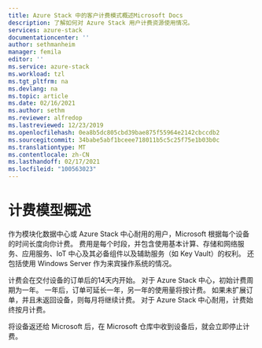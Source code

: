 ```yaml
---
title: Azure Stack 中的客户计费模式概述Microsoft Docs
description: 了解如何对 Azure Stack 用户计费资源使用情况。
services: azure-stack
documentationcenter: ''
author: sethmanheim
manager: femila
editor: ''
ms.service: azure-stack
ms.workload: tzl
ms.tgt_pltfrm: na
ms.devlang: na
ms.topic: article
ms.date: 02/16/2021
ms.author: sethm
ms.reviewer: alfredop
ms.lastreviewed: 12/23/2019
ms.openlocfilehash: 0ea8b5dc805cbd39bae875f55964e2142cbccdb2
ms.sourcegitcommit: 34babe5abf1bceee718011b5c5c25f75e1b03b0c
ms.translationtype: MT
ms.contentlocale: zh-CN
ms.lasthandoff: 02/17/2021
ms.locfileid: "100563023"
---
```

# <a name="billing-model-overview"></a>计费模型概述

作为模块化数据中心或 Azure Stack 中心耐用的用户，Microsoft 根据每个设备的时间长度向你计费。 费用是每个时段，并包含使用基本计算、存储和网络服务、应用服务、IoT 中心及其必备组件以及辅助服务（如 Key Vault）的权利。 还包括使用 Windows Server 作为来宾操作系统的情况。

计费会在交付设备的订单后的14天内开始。 对于 Azure Stack 中心，初始计费周期为一年。 一年后，订单可延长一年，另一年的使用量将按计费。 如果未扩展订单，并且未返回设备，则每月将继续计费。 对于 Azure Stack 中心耐用，计费始终按月计费。

将设备返还给 Microsoft 后，在 Microsoft 仓库中收到设备后，就会立即停止计费。
